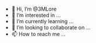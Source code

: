 - 👋 Hi, I’m @3MLore
- 👀 I’m interested in ...
- 🌱 I’m currently learning ...
- 💞️ I’m looking to collaborate on ...
- 📫 How to reach me ...

<!---
3MLore/3MLore is a ✨ special ✨ repository because its `README.md` (this file) appears on your GitHub profile.
You can click the Preview link to take a look at your changes.
--->
